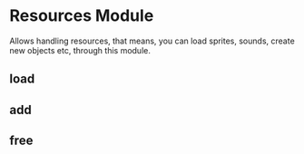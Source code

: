 # Resources Module
Allows handling resources, that means, you can load sprites, sounds, create new objects etc, through this module.

## load

## add

## free